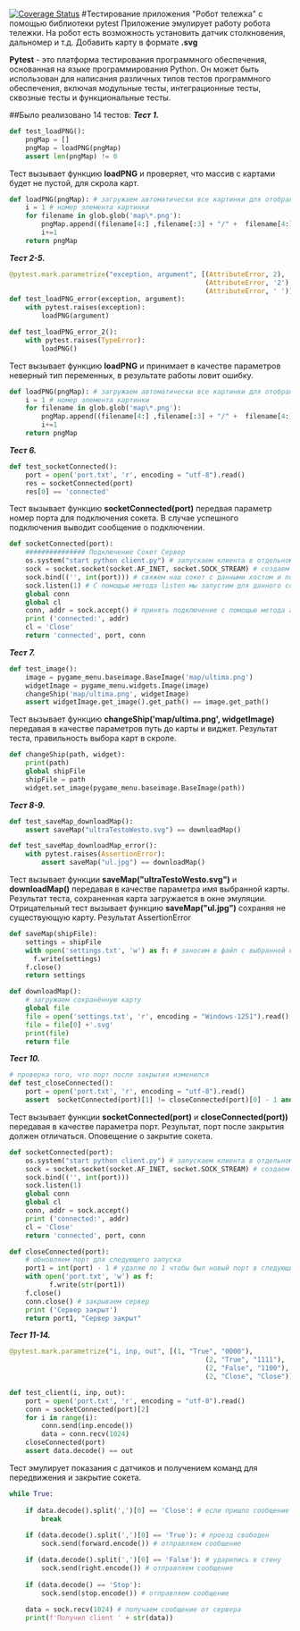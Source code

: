 [![Coverage Status](https://coveralls.io/repos/github/DenisKnaub/RageOfTeleshka/badge.svg?branch=main)](https://coveralls.io/github/DenisKnaub/RageOfTeleshka?branch=main)
#Тестирование приложения "Робот тележка" с помощью библиотеки pytest
Приложение эмулирует работу робота тележки. На робот есть возможность установить датчик столкновения, дальномер и т.д. Добавить карту в формате __.svg__

__Pytest__ - это платформа тестирования программного обеспечения, основанная на языке программирования Python. Он может быть использован для написания различных типов тестов программного обеспечения, включая модульные тесты, интеграционные тесты, сквозные тесты и функциональные тесты.

##Было реализовано 14 тестов:
___Тест 1.___
```python
def test_loadPNG():
    pngMap = []
    pngMap = loadPNG(pngMap)
    assert len(pngMap) != 0
```
Тест вызывает функцию __loadPNG__ и проверяет, что массив с картами будет не пустой, для скрола карт.
```python
def loadPNG(pngMap): # загружаем автоматически все картинки для отображения в меню Карт
    i = 1 # номер элемента картинки
    for filename in glob.glob('map\*.png'): 
        pngMap.append((filename[4:] ,filename[:3] + "/" +  filename[4:])) # заносим все картинки в массив
        i+=1
    return pngMap
```

___Тест 2-5.___
```python
@pytest.mark.parametrize("exception, argument", [(AttributeError, 2),
                                                 (AttributeError, '2'),
                                                 (AttributeError, ' ')])
def test_loadPNG_error(exception, argument):
    with pytest.raises(exception):
        loadPNG(argument)

def test_loadPNG_error_2():
    with pytest.raises(TypeError):
        loadPNG() 
```
Тест вызывает функцию __loadPNG__ и принимает в качестве параметров неверный тип переменных, в результате работы ловит ошибку.
```python
def loadPNG(pngMap): # загружаем автоматически все картинки для отображения в меню Карт
    i = 1 # номер элемента картинки
    for filename in glob.glob('map\*.png'): 
        pngMap.append((filename[4:] ,filename[:3] + "/" +  filename[4:])) # заносим все картинки в массив
        i+=1
    return pngMap
```
___Тест 6.___
```python
def test_socketConnected():
    port = open('port.txt', 'r', encoding = "utf-8").read()
    res = socketConnected(port)
    res[0] == 'connected' 
```
Тест вызывает функцию __socketConnected(port)__ передвая параметр номер порта для подключения сокета. В случае успешного подключения выводит сообщение о подключении.
```python
def socketConnected(port):
    ############### Подключение Сокет Сервер 
    os.system("start python client.py") # запускаем клиента в отдельном окне
    sock = socket.socket(socket.AF_INET, socket.SOCK_STREAM) # создаем сокет
    sock.bind(('', int(port))) # свяжем наш сокет с данными хостом и портом (9090) с помощью метода bind
    sock.listen(1) # С помощью метода listen мы запустим для данного сокета режим прослушивания, очередь
    global conn
    global cl
    conn, addr = sock.accept() # принять подключение с помощью метода accept, который возвращает кортеж с двумя элементами: новый сокет и адрес клиента    
    print ('connected:', addr)
    cl = 'Close'
    return 'connected', port, conn
```
___Тест 7.___
```python
def test_image():
    image = pygame_menu.baseimage.BaseImage('map/ultima.png')
    widgetImage = pygame_menu.widgets.Image(image)
    changeShip('map/ultima.png', widgetImage)
    assert widgetImage.get_image().get_path() == image.get_path() 
```
Тест вызывает функцию __changeShip('map/ultima.png', widgetImage)__ передавая в качестве параметров путь до карты и виджет. Результат теста, правильность выбора карт в скроле.
```python
def changeShip(path, widget):
    print(path)
    global shipFile
    shipFile = path
    widget.set_image(pygame_menu.baseimage.BaseImage(path))
```
___Тест 8-9.___
```python
def test_saveMap_downloadMap():   
    assert saveMap("ultraTestoWesto.svg") == downloadMap()

def test_saveMap_downloadMap_error():
    with pytest.raises(AssertionError):
        assert saveMap("ul.jpg") == downloadMap()
```
Тест вызывает функции __saveMap("ultraTestoWesto.svg")__ и __downloadMap()__ передавая в качестве параметра имя выбранной карты. Результат теста, сохраненная карта загружается в окне эмуляции.
Отрицательный тест вызывает функцию __saveMap("ul.jpg")__ сохраняя не существующую карту. Результат AssertionError
```python
def saveMap(shipFile):
    settings = shipFile
    with open('settings.txt', 'w') as f: # заносим в файл с выбранной картой
      f.write(settings)
    f.close()
    return settings

def downloadMap():
    # загружаем сохранённую карту
    global file
    file = open('settings.txt', 'r', encoding = "Windows-1251").read().split('.')
    file = file[0] +'.svg'
    print(file)
    return file
```
___Тест 10.___
```python
# проверка того, что порт после закрытия изменился
def test_closeConnected():
    port = open('port.txt', 'r', encoding = "utf-8").read()
    assert  socketConnected(port)[1] != closeConnected(port)[0] - 1 and closeConnected(port)[1] == 'Сервер закрыт'
```
Тест вызывает функции __socketConnected(port)__ и __closeConnected(port))__ передавая в качестве параметра порт. Результат, порт после закрытия должен отличаться. Оповещение о закрытие сокета.
```python
def socketConnected(port):
    os.system("start python client.py") # запускаем клиента в отдельном окне
    sock = socket.socket(socket.AF_INET, socket.SOCK_STREAM) # создаем сокет
    sock.bind(('', int(port)))
    sock.listen(1) 
    global conn
    global cl
    conn, addr = sock.accept()   
    print ('connected:', addr)
    cl = 'Close'
    return 'connected', port, conn

def closeConnected(port):
    # обновляем порт для следующего запуска    
    port1 = int(port) - 1 # удаляю по 1 чтобы был новый порт в следующий раз
    with open('port.txt', 'w') as f:
          f.write(str(port1))
    f.close()
    conn.close() # закрываем сервер
    print ('Сервер закрыт')
    return port1, "Сервер закрыт"
```
___Тест 11-14.___
```python
@pytest.mark.parametrize("i, inp, out", [(1, "True", "0000"),
                                                 (2, "True", "1111"),
                                                 (2, "False", "1100"),
                                                 (2, "Close", "Close")])

def test_client(i, inp, out):
    port = open('port.txt', 'r', encoding = "utf-8").read()
    conn = socketConnected(port)[2]
    for i in range(i):
        conn.send(inp.encode())
        data = conn.recv(1024)
    closeConnected(port)
    assert data.decode() == out
```
Тест эмулирует показания с датчиков и получением команд для передвижения и закрытие сокета.
```python
while True:
         
    if data.decode().split(',')[0] == 'Close': # если пришло сообщение о закртии окна эмуляции, выходим из цикла
        break
    
    if (data.decode().split(',')[0] == 'True'): # проезд свободен
        sock.send(forward.encode()) # отправляем сообщение

    if (data.decode().split(',')[0] == 'False'): # ударились в стену
        sock.send(right.encode()) # отправляем сообщение    
    
    if (data.decode() == 'Stop'): 
        sock.send(stop.encode()) # отправляем сообщение
        
    data = sock.recv(1024) # получаем сообщение от сервера
    print(f'Получил client ' + str(data))
```
